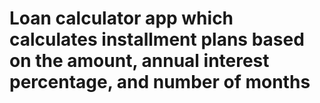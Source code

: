 # Loan calculator app which calculates installment plans based on the amount, annual interest percentage, and number of months